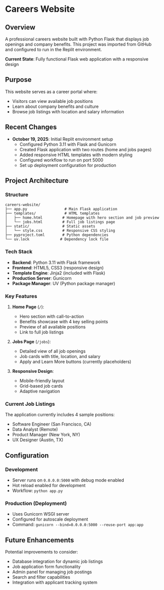 # Careers Website

## Overview
A professional careers website built with Python Flask that displays job openings and company benefits. This project was imported from GitHub and configured to run in the Replit environment.

**Current State**: Fully functional Flask web application with a responsive design

## Purpose
This website serves as a career portal where:
- Visitors can view available job positions
- Learn about company benefits and culture
- Browse job listings with location and salary information

## Recent Changes
- **October 19, 2025**: Initial Replit environment setup
  - Configured Python 3.11 with Flask and Gunicorn
  - Created Flask application with two routes (home and jobs pages)
  - Added responsive HTML templates with modern styling
  - Configured workflow to run on port 5000
  - Set up deployment configuration for production

## Project Architecture

### Structure
```
careers-website/
├── app.py                 # Main Flask application
├── templates/             # HTML templates
│   ├── home.html         # Homepage with hero section and job preview
│   └── jobs.html         # Full job listings page
├── static/               # Static assets
│   └── style.css         # Responsive CSS styling
├── pyproject.toml        # Python dependencies
└── uv.lock              # Dependency lock file
```

### Tech Stack
- **Backend**: Python 3.11 with Flask framework
- **Frontend**: HTML5, CSS3 (responsive design)
- **Template Engine**: Jinja2 (included with Flask)
- **Production Server**: Gunicorn
- **Package Manager**: UV (Python package manager)

### Key Features
1. **Home Page** (`/`):
   - Hero section with call-to-action
   - Benefits showcase with 4 key selling points
   - Preview of all available positions
   - Link to full job listings

2. **Jobs Page** (`/jobs`):
   - Detailed view of all job openings
   - Job cards with title, location, and salary
   - Apply and Learn More buttons (currently placeholders)

3. **Responsive Design**:
   - Mobile-friendly layout
   - Grid-based job cards
   - Adaptive navigation

### Current Job Listings
The application currently includes 4 sample positions:
- Software Engineer (San Francisco, CA)
- Data Analyst (Remote)
- Product Manager (New York, NY)
- UX Designer (Austin, TX)

## Configuration

### Development
- Server runs on `0.0.0.0:5000` with debug mode enabled
- Hot reload enabled for development
- Workflow: `python app.py`

### Production (Deployment)
- Uses Gunicorn WSGI server
- Configured for autoscale deployment
- Command: `gunicorn --bind=0.0.0.0:5000 --reuse-port app:app`

## Future Enhancements
Potential improvements to consider:
- Database integration for dynamic job listings
- Job application form functionality
- Admin panel for managing job postings
- Search and filter capabilities
- Integration with applicant tracking system
